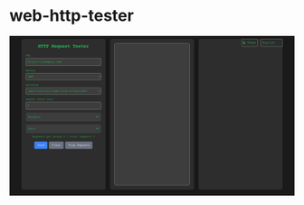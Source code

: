# web-http-tester

<img src="https://raw.githubusercontent.com/FSystem88/web-http-tester/refs/heads/main/preview.png"/>
